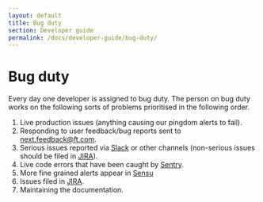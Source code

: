 ```yaml
---
layout: default
title: Bug duty
section: Developer guide
permalink: /docs/developer-guide/bug-duty/
---
```


# Bug duty

Every day one developer is assigned to bug duty.  The person on bug duty works
on the following sorts of problems prioritised in the following order.

1. Live production issues (anything causing our pingdom alerts to fail).
1. Responding to user feedback/bug reports sent to [next.feedback@ft.com](https://groups.google.com/a/ft.com/forum/#!forum/next.feedback).
1. Serious issues reported via
[Slack](https://financialtimes.slack.com/messages/ft-next/) or other channels
(non-serious issues should be filed in [JIRA](https://jira.ft.com/browse/NFT)).
1. Live code errors that have been caught by
[Sentry](https://app.getsentry.com/nextftcom/).
1. More fine grained alerts appear in [Sensu](http://sensu.ft.com)
1. Issues filed in [JIRA](https://jira.ft.com/browse/NFT).
1. Maintaining the documentation.
